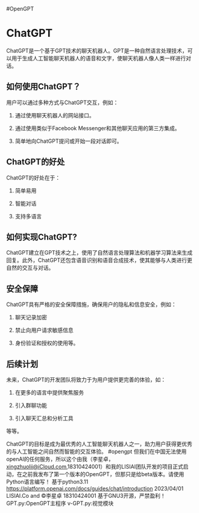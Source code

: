 #OpenGPT
# ChatGPT

ChatGPT是一个基于GPT技术的聊天机器人。GPT是一种自然语言处理技术，可以用于生成人工智能聊天机器人的语音和文字，使聊天机器人像人类一样进行对话。

## 如何使用ChatGPT？

用户可以通过多种方式与ChatGPT交互，例如：

1. 通过使用聊天机器人的网站接口。

2. 通过使用类似于Facebook Messenger和其他聊天应用的第三方集成。

3. 简单地向ChatGPT提问或开始一段对话即可。

## ChatGPT的好处

ChatGPT的好处在于：

1. 简单易用

2. 智能对话

3. 支持多语言

## 如何实现ChatGPT?

ChatGPT建立在GPT技术之上，使用了自然语言处理算法和机器学习算法来生成回复。此外，ChatGPT还包含语音识别和语音合成技术，使其能够与人类进行更自然的交互与对话。

## 安全保障

ChatGPT具有严格的安全保障措施，确保用户的隐私和信息安全，例如：

1. 聊天记录加密

2. 禁止向用户请求敏感信息

3. 身份验证和授权的使用等。

## 后续计划

未来，ChatGPT的开发团队将致力于为用户提供更完善的体验，如：

1. 在更多的语言中提供聚焦服务

2. 引入群聊功能

3. 引入聊天汇总和分析工具

等等。

ChatGPT的目标是成为最优秀的人工智能聊天机器人之一，助力用户获得更优秀的与人工智能之间自然而智能的交互体验。
#opengpt
但我们在中国无法使用openAI的任何服务，所以这个由我（李星卓，xingzhuolii@iCloud.com,18310424001）和我的LISIAI团队开发的项目正式启动，在之前我发布了第一个版本的OpenGPT，但那只是给beta版本。请使用Python语言编写！ 基于python3.11 https://platform.openai.com/docs/guides/chat/introduction
2023/04/01 LISIAI.Co and ©李星卓 18310424001
基于GNU3开源，严禁盈利！
GPT.py:OpenGPT主程序
v-GPT.py:视觉模块